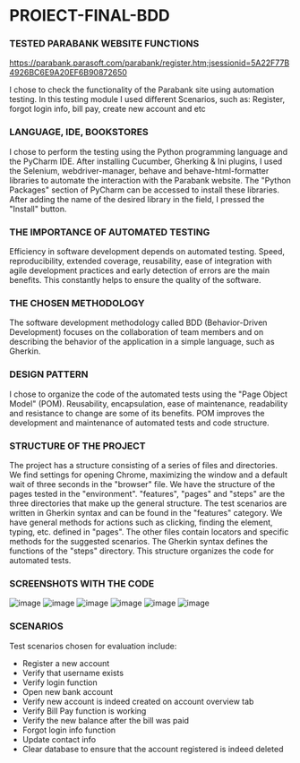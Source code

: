 # PROIECT-FINAL-BDD


### TESTED PARABANK WEBSITE FUNCTIONS

https://parabank.parasoft.com/parabank/register.htm;jsessionid=5A22F77B4926BC6E9A20EF6B90872650

I chose to check the functionality of the Parabank site using automation testing. In this testing module I used different Scenarios, such as: Register, forgot login info, bill pay, create new account and etc

### LANGUAGE, IDE, BOOKSTORES
I chose to perform the testing using the Python programming language and the PyCharm IDE. After installing Cucumber, Gherking & Ini plugins, I used the Selenium, webdriver-manager, behave and behave-html-formatter libraries to automate the interaction with the Parabank website. The "Python Packages" section of PyCharm can be accessed to install these libraries. After adding the name of the desired library in the field, I pressed the "Install" button.

### THE IMPORTANCE OF AUTOMATED TESTING
Efficiency in software development depends on automated testing. Speed, reproducibility, extended coverage, reusability, ease of integration with agile development practices and early detection of errors are the main benefits. This constantly helps to ensure the quality of the software.

### THE CHOSEN METHODOLOGY
The software development methodology called BDD (Behavior-Driven Development) focuses on the collaboration of team members and on describing the behavior of the application in a simple language, such as Gherkin.

### DESIGN PATTERN 
I chose to organize the code of the automated tests using the "Page Object Model" (POM). Reusability, encapsulation, ease of maintenance, readability and resistance to change are some of its benefits. POM improves the development and maintenance of automated tests and code structure.

### STRUCTURE OF THE PROJECT
The project has a structure consisting of a series of files and directories. We find settings for opening Chrome, maximizing the window and a default wait of three seconds in the "browser" file. We have the structure of the pages tested in the "environment". "features", "pages" and "steps" are the three directories that make up the general structure. The test scenarios are written in Gherkin syntax and can be found in the "features" category. We have general methods for actions such as clicking, finding the element, typing, etc. defined in "pages". The other files contain locators and specific methods for the suggested scenarios. The Gherkin syntax defines the functions of the "steps" directory. This structure organizes the code for automated tests.

### SCREENSHOTS WITH THE CODE

![image](https://github.com/StefanSchullerAndrei/PROIECT-FINAL-BDD/assets/170446681/f36013df-146b-4497-8b5a-966896e027e3)
![image](https://github.com/StefanSchullerAndrei/PROIECT-FINAL-BDD/assets/170446681/f50bb3b4-2a43-4eac-ad02-160edb92f05d)
![image](https://github.com/StefanSchullerAndrei/PROIECT-FINAL-BDD/assets/170446681/98356cb3-e737-47ee-94f1-c98a24509b89)
![image](https://github.com/StefanSchullerAndrei/PROIECT-FINAL-BDD/assets/170446681/895b4b26-af41-4ac3-8205-02b3f7d89359)
![image](https://github.com/StefanSchullerAndrei/PROIECT-FINAL-BDD/assets/170446681/38bb145e-78ac-4721-ba45-760efbd0914b)
![image](https://github.com/StefanSchullerAndrei/PROIECT-FINAL-BDD/assets/170446681/971f21dd-3f68-485b-9875-80d44bbaa6de)




### SCENARIOS

Test scenarios chosen for evaluation include:

* Register a new account
* Verify that username exists
* Verify login function
* Open new bank account
* Verify new account is indeed created on account overview tab
* Verify Bill Pay function is working
* Verify the new balance after the bill was paid
* Forgot login info function
* Update contact info
* Clear database to ensure that the account registered is indeed deleted
